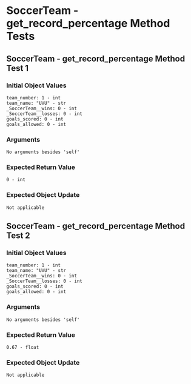 # SoccerTeam - get_record_percentage Method Tests

## SoccerTeam - get_record_percentage Method Test 1

### Initial Object Values
````
team_number: 1 - int
team_name: "UVU" - str
_SoccerTeam__wins: 0 - int
_SoccerTeam__losses: 0 - int
goals_scored: 0 - int
goals_allowed: 0 - int
````

### Arguments
````
No arguments besides 'self'
````

### Expected Return Value
````
0 - int
````

### Expected Object Update
````
Not applicable
````

## SoccerTeam - get_record_percentage Method Test 2

### Initial Object Values
````
team_number: 1 - int
team_name: "UVU" - str
_SoccerTeam__wins: 0 - int
_SoccerTeam__losses: 0 - int
goals_scored: 0 - int
goals_allowed: 0 - int
````

### Arguments
````
No arguments besides 'self'
````

### Expected Return Value
````
0.67 - float
````

### Expected Object Update
````
Not applicable
````

